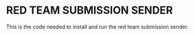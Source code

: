 RED TEAM SUBMISSION SENDER
==========================

This is the code needed to install and run the red team submission sender.

